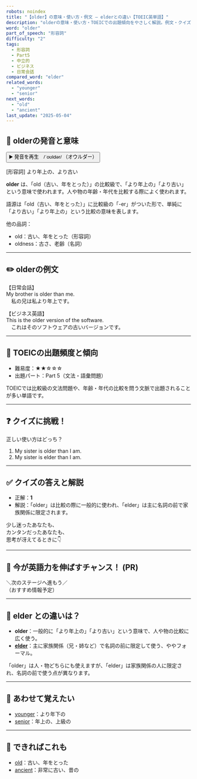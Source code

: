 ```yaml
---
robots: noindex
title: "【older】の意味・使い方・例文 ― elderとの違い【TOEIC英単語】"
description: "olderの意味・使い方・TOEICでの出題傾向をやさしく解説。例文・クイズ付きでelderとの違いもわかりやすく学べます。"
word: "older"
part_of_speech: "形容詞"
difficulty: "2"
tags:
  - 形容詞
  - Part5
  - 中立的
  - ビジネス
  - 日常会話
compared_word: "elder"
related_words:
  - "younger"
  - "senior"
next_words:
  - "old"
  - "ancient"
last_update: "2025-05-04"
---
```


## 🔰 olderの発音と意味

<button class="play-audio" onclick="playTTS('older')">
  <span class="play-audio-main">
    ▶️ 発音を再生　/ˈoʊldər/
  </span>
  <span class="play-audio-sub">
    （オウルダー）
  </span>
</button>

[形容詞] より年上の、より古い

**older** は、「old（古い、年をとった）」の比較級で、「より年上の」「より古い」という意味で使われます。人や物の年齢・年代を比較する際によく使われます。

語源は「old（古い、年をとった）」に比較級の「-er」がついた形で、単純に「より古い」「より年上の」という比較の意味を表します。

他の品詞：  
- old：古い、年をとった（形容詞）
- oldness：古さ、老齢（名詞）

---

## ✏️ olderの例文

【日常会話】  
My brother is older than me.  
　私の兄は私より年上です。

【ビジネス英語】  
This is the older version of the software.  
　これはそのソフトウェアの古いバージョンです。

---

## 🎯 TOEICの出題頻度と傾向

- 難易度：★★☆☆☆
- 出題パート：Part 5（文法・語彙問題）

TOEICでは比較級の文法問題や、年齢・年代の比較を問う文脈で出題されることが多い単語です。

---

## ❓ クイズに挑戦！

正しい使い方はどっち？

1. My sister is older than I am.  
2. My sister is elder than I am.

---

## ✅ クイズの答えと解説

- 正解：**1**
- 解説：「older」は比較の際に一般的に使われ、「elder」は主に名詞の前で家族関係に限定されます。

少し迷ったあなたも、  
カンタンだったあなたも、  
思考が冴えてるときに👇️

---

## 🚀 今が英語力を伸ばすチャンス！ (PR)

<div class="info-center">
＼次のステージへ進もう／<br>  
（おすすめ情報予定）
</div>

---

## 🤔  elder との違いは？

- **older**：一般的に「より年上の」「より古い」という意味で、人や物の比較に広く使う。
- **[elder](/word/elder/)**：主に家族関係（兄・姉など）で名詞の前に限定して使う、ややフォーマル。

「older」は人・物どちらにも使えますが、「elder」は家族関係の人に限定され、名詞の前で使う点が異なります。

---

## 🧩 あわせて覚えたい

- [younger](/word/younger/)：より年下の
- [senior](/word/senior/)：年上の、上級の

---

## 📖 できればこれも

- [old](/word/old/)：古い、年をとった
- [ancient](/word/ancient/)：非常に古い、昔の

<!-- cvid: aid15_bid07 -->
